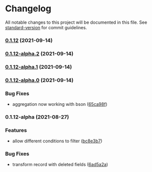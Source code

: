 # Changelog

All notable changes to this project will be documented in this file. See [standard-version](https://github.com/conventional-changelog/standard-version) for commit guidelines.

### [0.1.12](https://github.com/ReliefApplications/emrs-safe-backend/compare/v0.1.12-alpha.2...v0.1.12) (2021-09-14)

### [0.1.12-alpha.2](https://github.com/ReliefApplications/emrs-safe-backend/compare/v0.1.12-alpha.1...v0.1.12-alpha.2) (2021-09-14)

### [0.1.12-alpha.1](https://github.com/ReliefApplications/emrs-safe-backend/compare/v0.1.12-alpha.0...v0.1.12-alpha.1) (2021-09-14)

### [0.1.12-alpha.0](https://github.com/ReliefApplications/emrs-safe-backend/compare/v0.1.12-alpha...v0.1.12-alpha.0) (2021-09-14)


### Bug Fixes

* aggregation now working with bson ([65ca98f](https://github.com/ReliefApplications/emrs-safe-backend/commits/65ca98fab275bc3f098d80eb505c24b6c3d11fd0))

### 0.1.12-alpha (2021-08-27)


### Features

* allow different conditions to filter ([bc8e3b7](https://github.com/ReliefApplications/emrs-safe-backend/commits/bc8e3b7de65b0b9076ff1146ddf725bc6a8258bf))


### Bug Fixes

* transform record with deleted fields ([6ad5a2a](https://github.com/ReliefApplications/emrs-safe-backend/commits/6ad5a2ac87f12fcaf8bca461f29f6d3b89f3f605))
